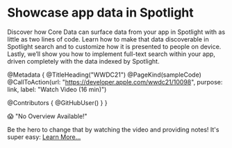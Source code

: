 # Showcase app data in Spotlight

Discover how Core Data can surface data from your app in Spotlight with as little as two lines of code. Learn how to make that data discoverable in Spotlight search and to customize how it is presented to people on device. Lastly, we’ll show you how to implement full-text search within your app, driven completely with the data indexed by Spotlight.

@Metadata {
   @TitleHeading("WWDC21")
   @PageKind(sampleCode)
   @CallToAction(url: "https://developer.apple.com/wwdc21/10098", purpose: link, label: "Watch Video (16 min)")

   @Contributors {
      @GitHubUser(<replace this with your GitHub handle>)
   }
}

😱 "No Overview Available!"

Be the hero to change that by watching the video and providing notes! It's super easy:
 [Learn More…](https://wwdcnotes.com/documentation/wwdcnotes/contributing)
